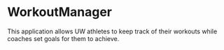 # WorkoutManager

This application allows UW athletes to keep track of their workouts while coaches set goals for them to achieve.